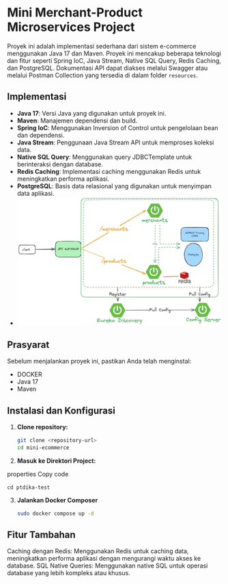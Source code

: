 # Mini Merchant-Product Microservices Project

Proyek ini adalah implementasi sederhana dari sistem e-commerce menggunakan Java 17 dan Maven. Proyek ini mencakup beberapa teknologi dan fitur seperti Spring IoC, Java Stream, Native SQL Query, Redis Caching, dan PostgreSQL. Dokumentasi API dapat diakses melalui Swagger atau melalui Postman Collection yang tersedia di dalam folder `resources`.

## Implementasi

- **Java 17**: Versi Java yang digunakan untuk proyek ini.
- **Maven**: Manajemen dependensi dan build.
- **Spring IoC**: Menggunakan Inversion of Control untuk pengelolaan bean dan dependensi.
- **Java Stream**: Penggunaan Java Stream API untuk memproses koleksi data.
- **Native SQL Query**: Menggunakan query JDBCTemplate untuk berinteraksi dengan database.
- **Redis Caching**: Implementasi caching menggunakan Redis untuk meningkatkan performa aplikasi.
- **PostgreSQL**: Basis data relasional yang digunakan untuk menyimpan data aplikasi.
- ![ER Diagram.png](DesignDiagram.jpeg)
## Prasyarat

Sebelum menjalankan proyek ini, pastikan Anda telah menginstal:

- DOCKER
- Java 17
- Maven

## Instalasi dan Konfigurasi
1. **Clone repository:**
   ```bash
   git clone <repository-url>
   cd mini-ecommerce
    ```
2. **Masuk ke Direktori Project:**

properties
Copy code
```
cd ptdika-test
```
3. **Jalankan Docker Composer**
    ```bash
   sudo docker compose up -d
    ```

## Fitur Tambahan
Caching dengan Redis: Menggunakan Redis untuk caching data, meningkatkan performa aplikasi dengan mengurangi waktu akses ke database.
SQL Native Queries: Menggunakan native SQL untuk operasi database yang lebih kompleks atau khusus.

